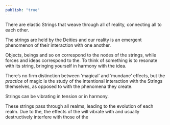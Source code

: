 ```yaml
---
publish: "true"
---
```


There are elastic Strings that weave through all of reality, connecting all to each other.

The strings are held by the Deities and our reality is an emergent phenomenon of their interaction with one another.

Objects, beings and so on correspond to the nodes of the strings, while forces and ideas correspond to the. To think of something is to resonate with its string, bringing yourself in harmony with the idea.

There’s no firm distinction between ‘magical’ and ‘mundane’ effects, but the *practice* of magic is the study of the intentional interaction with the Strings themselves, as opposed to with the phenomena they create.

Strings can be vibrating in tension or in harmony.

These strings pass through all realms, leading to the evolution of each realm. Due to the, the effects of the will vibrate with and usually destructively interfere with those of the
